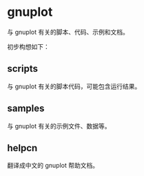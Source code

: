 # gnuplot

与 gnuplot 有关的脚本、代码、示例和文档。

初步构想如下：

## scripts

与 gnuplot 有关的脚本代码，可能包含运行结果。

## samples

与 gnuplot 有关的示例文件、数据等。

## helpcn

翻译成中文的 gnuplot 帮助文档。
